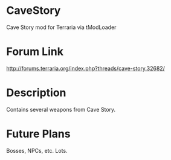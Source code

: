 # CaveStory
Cave Story mod for Terraria via tModLoader

# Forum Link
http://forums.terraria.org/index.php?threads/cave-story.32682/

# Description
Contains several weapons from Cave Story.

# Future Plans
Bosses, NPCs, etc. Lots.
